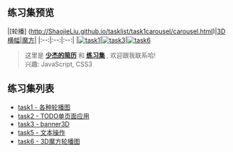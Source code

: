 
## 练习集预览



|[轮播]
(http://ShaojieLiu.github.io/tasklist/task1carousel/carousel.html)|[3D横幅](https://ShaojieLiu.github.io/tasklist/task3banner3D/banner3D.html)|[魔方](https://ShaojieLiu.github.io/tasklist/task6cube/cube3D.html)|
|:--:|:--:|:--:|
|[![task1](https://github.com/ShaojieLiu/ShaojieLiu.github.io/blob/master/img/task1.gif)](http://ShaojieLiu.github.io/tasklist/task1carousel/carousel.html)|[![task3](https://github.com/ShaojieLiu/ShaojieLiu.github.io/blob/master/img/task3.gif)](https://ShaojieLiu.github.io/tasklist/task3banner3D/banner3D.html)|[![task6](https://github.com/ShaojieLiu/ShaojieLiu.github.io/blob/master/img/task6.gif)](https://ShaojieLiu.github.io/tasklist/task6cube/cube3D.html)


>这里是 [**少杰的简历**]() 和 [**练习集**]() , 欢迎跟我联系哈!<br>
兴趣: JavaScript, CSS3



## 练习集列表

- [task1 - 各种轮播图](http://ShaojieLiu.github.io/tasklist/task1carousel/carousel.html)
- [task2 - TODO单页面应用](https://ShaojieLiu.github.io/tasklist/task2todo/todo.html)
- [task3 - banner3D](https://ShaojieLiu.github.io/tasklist/task3banner3D/banner3D.html)
- [task5 - 文本操作](https://ShaojieLiu.github.io/tasklist/task5haoqing/txt_operation.html)
- [task6 - 3D魔方轮播图](https://ShaojieLiu.github.io/tasklist/task6cube/cube3D.html)



